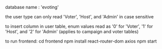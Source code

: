 database name : 'evoting'

the user type can only read 'Voter', 'Host', and 'Admin' in case sensitive 

to insert column in user table, enum values read as '0' for 'Voter', '1' for 'Host', and '2' for 'Admin' 
(applies to campaign and voter tables)

to run frontend:
cd frontend
npm install react-router-dom axios 
npm start
